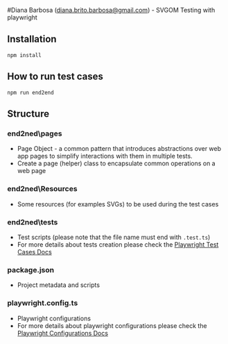 ﻿#Diana Barbosa (diana.brito.barbosa@gmail.com) - SVGOM Testing with playwright

## Installation
```
npm install
```

## How to run test cases
```
npm run end2end
```

## Structure
### end2ned\pages
* Page Object - a common pattern that introduces abstractions over web app pages to simplify interactions with them in multiple tests.
* Create a page (helper) class to encapsulate common operations on a web page

### end2ned\Resources
* Some resources (for examples SVGs) to be used during the test cases

### end2ned\tests
* Test scripts (please note that the file name must end with ```.test.ts```)
* For more details about tests creation please check the [Playwright Test Cases Docs](https://playwright.dev/docs/test-intro#first-test)

### package.json
* Project metadata and scripts

### playwright.config.ts
* Playwright configurations
* For more details about playwright configurations please check the [Playwright Configurations Docs](https://playwright.dev/docs/test-configuration)
